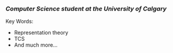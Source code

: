 ### ***Computer Science student at the University of Calgary*** 

Key Words:
* Representation theory
* TCS
* And much more...

